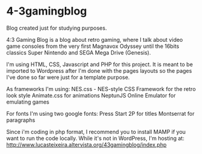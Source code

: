 # 4-3gamingblog
Blog created just for studying purposes. 

4:3 Gaming Blog is a blog about retro gaming, where I talk about video game consoles from the very first Magnavox Odyssey until the 16bits classics Super Nintendo and SEGA Mega Drive (Genesis).

I'm using HTML, CSS, Javascript and PHP for this project.
It is meant to be imported to Wordpress after I'm done with the pages layouts so the pages I've done so far were just for a template purpose.

As frameworks I'm using:
NES.css - NES-style CSS Framework for the retro look style
Animate.css for animations
NeptunJS Online Emulator for emulating games

For fonts I'm using two google fonts:
Press Start 2P for titles
Montserrat for paragraphs

Since i'm coding in php format, I recommend you to install MAMP if you want to run the code locally. While it's not in WordPress, I'm hosting at:
http://www.lucasteixeira.altervista.org/43gamingblog/index.php

